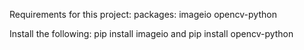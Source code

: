 Requirements for this project: 
packages: imageio opencv-python

Install the following: pip install imageio 
and pip install opencv-python
